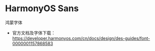 # HarmonyOS Sans
鸿蒙字体
- 官方文档及字体下载：https://developer.harmonyos.com/cn/docs/design/des-guides/font-0000001157868583
